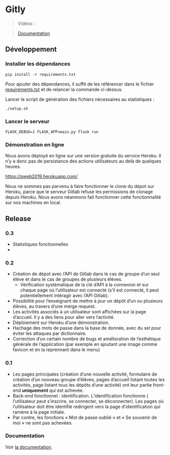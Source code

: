 # Gitly

> Vidéos :

> [Documentation](./doc.md)

## Développement

### Installer les dépendances

```
pip install -r requirements.txt
```

Pour ajouter des dépendances, il suffit de les référencer dans le fichier
[requirements.txt](./requirements.txt) et de relancer la commande ci-dessus.

Lancer le script de génération des fichiers nécessaires au statistiques :
```
./setup.sh
```

### Lancer le serveur

```
FLASK_DEBUG=1 FLASK_APP=main.py flask run
```

### Démonstration en ligne

Nous avons déployé en ligne sur une version gratuite du service Heroku. Il n’y
a donc pas de persistance des actions utilisateurs au delà de quelques heures.

https://pweb2019.herokuapp.com/

Nous ne sommes pas parvenu à faire fonctionner le clone du dépot sur Heroku,
parce que le serveur Gitlab refuse les permissions de clonage depuis Heroku.
Nous avons néanmons fait fonctionner cette fonctionnalité sur nos machines en
local.

## Release

### 0.3

- Statistiques fonctionnelles
- 

### 0.2

- Création de dépot avec l’API de Gitlab dans le cas de groupe d’un seul élève
  et dans le cas de groupes de plusieurs élèves.
  - Vérification systématique de la clé d’API à la connexion et sur chaque page
    où l’utilisateur est connecté (s’il est connecté, il peut potentiellement
    intéragir avec l’API Gitlab).
- Possibilité pour l’enseignant de mettre à jour un dépôt d’un ou plusieurs élèves,
  au travers d’une merge request.
- Les activités associés à un utilisateur sont affichées sur la page d’accueil.
  Il y a des liens pour aller vers l’activité.
- Déploiement sur Heroku d’une démonstration.
- Hachage des mots de passe dans la base de donnée, avec du sel pour éviter les
  attaques par dictionnaire.
- Correction d’un certain nombre de bugs et amélioration de l’esthétique
  générale de l’application (par exemple en ajoutant une image comme favicon et
  en la reprennant dans le menu)

### 0.1

- Les pages principales (création d’une nouvelle activité, formulaire de création d’un nouveau groupe d’élèves, pages d’accueil listant toutes les activités, page listant tous les dépôts d’une activité) ont leur partie front-end **uniquement** qui est achevée.
- Back-end fonctionnel : identification. L’identification fonctionne ( l’utilisateur peut s’inscrire, se connecter, se déconnecter). Les pages où l’utilisateur doit être identifié redirigent vers la page d’identification qui ramène à la page initiale.
- Par contre, les fonctions « Mot de passe oublié » et « Se souvenir de moi » ne sont pas achevées. 

### Documentation

Voir [la documentation](doc.md).
